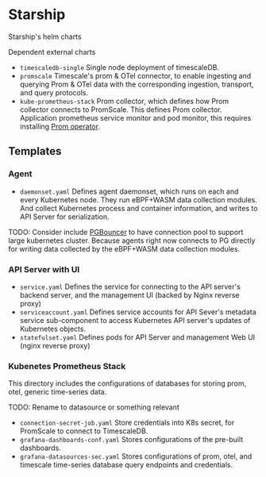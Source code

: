 # Starship

Starship's helm charts

Dependent external charts

* `timescaledb-single` Single node deployment of timescaleDB.
* `promscale` Timescale's prom & OTel connector, to enable ingesting and querying Prom & OTel data with the corresponding 
  ingestion, transport, and query protocols.
* `kube-prometheus-stack` Prom collector, which defines how Prom collector connects to PromScale. This defines Prom collector.
  Application prometheus service monitor and pod monitor, this requires installing [Prom operator](
  https://github.com/prometheus-operator/prometheus-operator/blob/main/Documentation/user-guides/getting-started.md#installing-the-operator).

## Templates

### Agent

* `daemonset.yaml` Defines agent daemonset, which runs on each and every Kubernetes node. They run eBPF+WASM data collection modules.
  And collect Kubernetes process and container information, and writes to API Server for serialization.

TODO: Consider include [PGBouncer](https://github.com/pgbouncer/pgbouncer) to have connection pool to support large kubernetes cluster.
Because agents right now connects to PG directly for writing data collected by the eBPF+WASM data collection modules.

### API Server with UI

* `service.yaml` Defines the service for connecting to the API server's backend server, and the management UI (backed by Nginx reverse proxy)
* `serviceaccount.yaml` Defines service accounts for API Sever's metadata service sub-component to access Kubernetes API server's updates of
  Kubernetes objects.
* `statefulset.yaml` Defines pods for API Server and management Web UI (nginx reverse proxy)

### Kubenetes Prometheus Stack

This directory includes the configurations of databases for storing prom, otel, generic time-series data.

TODO: Rename to datasource or something relevant

* `connection-secret-job.yaml` Store credentials into K8s secret, for PromScale to connect to TimescaleDB.
* `grafana-dashboards-conf.yaml` Stores configurations of the pre-built dashboards.
* `grafana-datasources-sec.yaml` Stores configurations of prom, otel, and timescale time-series database query endpoints and credentials.
